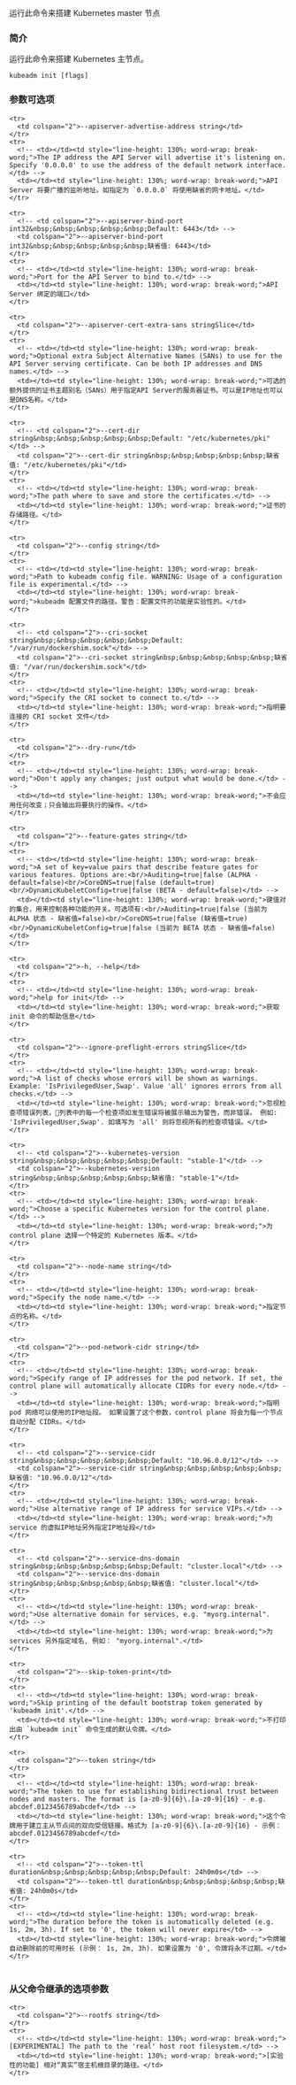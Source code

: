 
<!-- Run this command in order to set up the Kubernetes master. -->
运行此命令来搭建 Kubernetes master 节点

<!-- ### Synopsis -->
### 简介


<!-- Run this command in order to set up the Kubernetes master. -->
运行此命令来搭建 Kubernetes 主节点。

```
kubeadm init [flags]
```

<!-- ### Options -->
### 参数可选项

<table style="width: 100%; table-layout: fixed;">
  <colgroup>
    <col span="1" style="width: 10px;" />
    <col span="1" />
  </colgroup>
  <tbody>

    <tr>
      <td colspan="2">--apiserver-advertise-address string</td>
    </tr>
    <tr>
      <!-- <td></td><td style="line-height: 130%; word-wrap: break-word;">The IP address the API Server will advertise it's listening on. Specify '0.0.0.0' to use the address of the default network interface.</td> -->
      <td></td><td style="line-height: 130%; word-wrap: break-word;">API Server 将要广播的监听地址。如指定为 `0.0.0.0` 将使用缺省的网卡地址。</td>
    </tr>

    <tr>
      <!-- <td colspan="2">--apiserver-bind-port int32&nbsp;&nbsp;&nbsp;&nbsp;&nbsp;Default: 6443</td> -->
      <td colspan="2">--apiserver-bind-port int32&nbsp;&nbsp;&nbsp;&nbsp;&nbsp;缺省值: 6443</td>
    </tr>
    <tr>
      <!-- <td></td><td style="line-height: 130%; word-wrap: break-word;">Port for the API Server to bind to.</td> -->
      <td></td><td style="line-height: 130%; word-wrap: break-word;">API Server 绑定的端口</td>
    </tr>

    <tr>
      <td colspan="2">--apiserver-cert-extra-sans stringSlice</td>
    </tr>
    <tr>
      <!-- <td></td><td style="line-height: 130%; word-wrap: break-word;">Optional extra Subject Alternative Names (SANs) to use for the API Server serving certificate. Can be both IP addresses and DNS names.</td> -->
      <td></td><td style="line-height: 130%; word-wrap: break-word;">可选的额外提供的证书主题别名（SANs）用于指定API Server的服务器证书。可以是IP地址也可以是DNS名称。</td>
    </tr>

    <tr>
      <!-- <td colspan="2">--cert-dir string&nbsp;&nbsp;&nbsp;&nbsp;&nbsp;Default: "/etc/kubernetes/pki"</td> -->
      <td colspan="2">--cert-dir string&nbsp;&nbsp;&nbsp;&nbsp;&nbsp;缺省值: "/etc/kubernetes/pki"</td>
    </tr>
    <tr>
      <!-- <td></td><td style="line-height: 130%; word-wrap: break-word;">The path where to save and store the certificates.</td> -->
      <td></td><td style="line-height: 130%; word-wrap: break-word;">证书的存储路径。</td>
    </tr>

    <tr>
      <td colspan="2">--config string</td>
    </tr>
    <tr>
      <!-- <td></td><td style="line-height: 130%; word-wrap: break-word;">Path to kubeadm config file. WARNING: Usage of a configuration file is experimental.</td> -->
      <td></td><td style="line-height: 130%; word-wrap: break-word;">kubeadm 配置文件的路径。警告：配置文件的功能是实验性的。</td>
    </tr>

    <tr>
      <!-- <td colspan="2">--cri-socket string&nbsp;&nbsp;&nbsp;&nbsp;&nbsp;Default: "/var/run/dockershim.sock"</td> -->
      <td colspan="2">--cri-socket string&nbsp;&nbsp;&nbsp;&nbsp;&nbsp;缺省值: "/var/run/dockershim.sock"</td>
    </tr>
    <tr>
      <!-- <td></td><td style="line-height: 130%; word-wrap: break-word;">Specify the CRI socket to connect to.</td> -->
      <td></td><td style="line-height: 130%; word-wrap: break-word;">指明要连接的 CRI socket 文件</td>
    </tr>

    <tr>
      <td colspan="2">--dry-run</td>
    </tr>
    <tr>
      <!-- <td></td><td style="line-height: 130%; word-wrap: break-word;">Don't apply any changes; just output what would be done.</td> -->
      <td></td><td style="line-height: 130%; word-wrap: break-word;">不会应用任何改变；只会输出将要执行的操作。</td>
    </tr>

    <tr>
      <td colspan="2">--feature-gates string</td>
    </tr>
    <tr>
      <!-- <td></td><td style="line-height: 130%; word-wrap: break-word;">A set of key=value pairs that describe feature gates for various features. Options are:<br/>Auditing=true|false (ALPHA - default=false)<br/>CoreDNS=true|false (default=true)<br/>DynamicKubeletConfig=true|false (BETA - default=false)</td> -->
      <td></td><td style="line-height: 130%; word-wrap: break-word;">键值对的集合，用来控制各种功能的开关。可选项有:<br/>Auditing=true|false (当前为 ALPHA 状态 - 缺省值=false)<br/>CoreDNS=true|false (缺省值=true)<br/>DynamicKubeletConfig=true|false (当前为 BETA 状态 - 缺省值=false)</td>
    </tr>

    <tr>
      <td colspan="2">-h, --help</td>
    </tr>
    <tr>
      <!-- <td></td><td style="line-height: 130%; word-wrap: break-word;">help for init</td> -->
      <td></td><td style="line-height: 130%; word-wrap: break-word;">获取 init 命令的帮助信息</td>
    </tr>

    <tr>
      <td colspan="2">--ignore-preflight-errors stringSlice</td>
    </tr>
    <tr>
      <!-- <td></td><td style="line-height: 130%; word-wrap: break-word;">A list of checks whose errors will be shown as warnings. Example: 'IsPrivilegedUser,Swap'. Value 'all' ignores errors from all checks.</td> -->
      <td></td><td style="line-height: 130%; word-wrap: break-word;">忽视检查项错误列表，列表中的每一个检查项如发生错误将被展示输出为警告，而非错误。 例如: 'IsPrivilegedUser,Swap'. 如填写为 'all' 则将忽视所有的检查项错误。</td>
    </tr>

    <tr>
      <!-- <td colspan="2">--kubernetes-version string&nbsp;&nbsp;&nbsp;&nbsp;&nbsp;Default: "stable-1"</td> -->
      <td colspan="2">--kubernetes-version string&nbsp;&nbsp;&nbsp;&nbsp;&nbsp;缺省值: "stable-1"</td>
    </tr>
    <tr>
      <!-- <td></td><td style="line-height: 130%; word-wrap: break-word;">Choose a specific Kubernetes version for the control plane.</td> -->
      <td></td><td style="line-height: 130%; word-wrap: break-word;">为 control plane 选择一个特定的 Kubernetes 版本。</td>
    </tr>

    <tr>
      <td colspan="2">--node-name string</td>
    </tr>
    <tr>
      <!-- <td></td><td style="line-height: 130%; word-wrap: break-word;">Specify the node name.</td> -->
      <td></td><td style="line-height: 130%; word-wrap: break-word;">指定节点的名称。</td>
    </tr>

    <tr>
      <td colspan="2">--pod-network-cidr string</td>
    </tr>
    <tr>
      <!-- <td></td><td style="line-height: 130%; word-wrap: break-word;">Specify range of IP addresses for the pod network. If set, the control plane will automatically allocate CIDRs for every node.</td> -->
      <td></td><td style="line-height: 130%; word-wrap: break-word;">指明 pod 网络可以使用的IP地址段。 如果设置了这个参数，control plane 将会为每一个节点自动分配 CIDRs。</td>
    </tr>

    <tr>
      <!-- <td colspan="2">--service-cidr string&nbsp;&nbsp;&nbsp;&nbsp;&nbsp;Default: "10.96.0.0/12"</td> -->
      <td colspan="2">--service-cidr string&nbsp;&nbsp;&nbsp;&nbsp;&nbsp;缺省值: "10.96.0.0/12"</td>
    </tr>
    <tr>
      <!-- <td></td><td style="line-height: 130%; word-wrap: break-word;">Use alternative range of IP address for service VIPs.</td> -->
      <td></td><td style="line-height: 130%; word-wrap: break-word;">为 service 的虚拟IP地址另外指定IP地址段</td>
    </tr>

    <tr>
      <!-- <td colspan="2">--service-dns-domain string&nbsp;&nbsp;&nbsp;&nbsp;&nbsp;Default: "cluster.local"</td> -->
      <td colspan="2">--service-dns-domain string&nbsp;&nbsp;&nbsp;&nbsp;&nbsp;缺省值: "cluster.local"</td>
    </tr>
    <tr>
      <!-- <td></td><td style="line-height: 130%; word-wrap: break-word;">Use alternative domain for services, e.g. "myorg.internal".</td> -->
      <td></td><td style="line-height: 130%; word-wrap: break-word;">为 services 另外指定域名, 例如： "myorg.internal".</td>
    </tr>

    <tr>
      <td colspan="2">--skip-token-print</td>
    </tr>
    <tr>
      <!-- <td></td><td style="line-height: 130%; word-wrap: break-word;">Skip printing of the default bootstrap token generated by 'kubeadm init'.</td> -->
      <td></td><td style="line-height: 130%; word-wrap: break-word;">不打印出由 `kubeadm init` 命令生成的默认令牌。</td>
    </tr>

    <tr>
      <td colspan="2">--token string</td>
    </tr>
    <tr>
      <!-- <td></td><td style="line-height: 130%; word-wrap: break-word;">The token to use for establishing bidirectional trust between nodes and masters. The format is [a-z0-9]{6}\.[a-z0-9]{16} - e.g. abcdef.0123456789abcdef</td> -->
      <td></td><td style="line-height: 130%; word-wrap: break-word;">这个令牌用于建立主从节点间的双向受信链接。格式为 [a-z0-9]{6}\.[a-z0-9]{16} - 示例： abcdef.0123456789abcdef</td>
    </tr>

    <tr>
      <!-- <td colspan="2">--token-ttl duration&nbsp;&nbsp;&nbsp;&nbsp;&nbsp;Default: 24h0m0s</td> -->
      <td colspan="2">--token-ttl duration&nbsp;&nbsp;&nbsp;&nbsp;&nbsp;缺省值: 24h0m0s</td>
    </tr>
    <tr>
      <!-- <td></td><td style="line-height: 130%; word-wrap: break-word;">The duration before the token is automatically deleted (e.g. 1s, 2m, 3h). If set to '0', the token will never expire</td> -->
      <td></td><td style="line-height: 130%; word-wrap: break-word;">令牌被自动删除前的可用时长 (示例： 1s, 2m, 3h). 如果设置为 '0', 令牌将永不过期。</td>
    </tr>

  </tbody>
</table>



### 从父命令继承的选项参数

<table style="width: 100%; table-layout: fixed;">
  <colgroup>
    <col span="1" style="width: 10px;" />
    <col span="1" />
  </colgroup>
  <tbody>

    <tr>
      <td colspan="2">--rootfs string</td>
    </tr>
    <tr>
      <!-- <td></td><td style="line-height: 130%; word-wrap: break-word;">[EXPERIMENTAL] The path to the 'real' host root filesystem.</td> -->
      <td></td><td style="line-height: 130%; word-wrap: break-word;">[实验性的功能] 相对“真实”宿主机根目录的路径。</td>
    </tr>

  </tbody>
</table>
